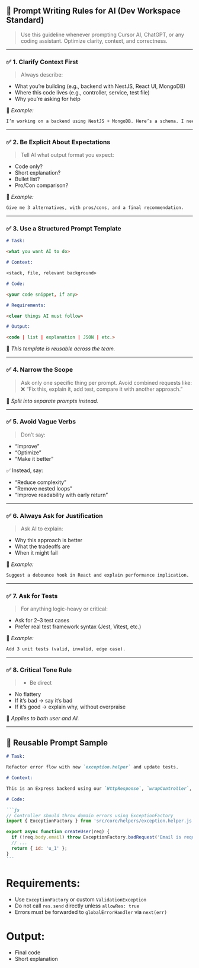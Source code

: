 ## 🧠 Prompt Writing Rules for AI (Dev Workspace Standard)

> Use this guideline whenever prompting Cursor AI, ChatGPT, or any coding assistant. Optimize clarity, context, and correctness.

---

### ✅ 1. **Clarify Context First**

> Always describe:

- What you’re building (e.g., backend with NestJS, React UI, MongoDB)
- Where this code lives (e.g., controller, service, test file)
- Why you’re asking for help

📌 _Example:_

```md
I’m working on a backend using NestJS + MongoDB. Here’s a schema. I need to validate email format in `pre('save')`.
```

---

### ✅ 2. **Be Explicit About Expectations**

> Tell AI what output format you expect:

- Code only?
- Short explanation?
- Bullet list?
- Pro/Con comparison?

📌 _Example:_

```md
Give me 3 alternatives, with pros/cons, and a final recommendation.
```

---

### ✅ 3. **Use a Structured Prompt Template**

```md
# Task:

<what you want AI to do>

# Context:

<stack, file, relevant background>

# Code:

<your code snippet, if any>

# Requirements:

<clear things AI must follow>

# Output:

<code | list | explanation | JSON | etc.>
```

📌 _This template is reusable across the team._

---

### ✅ 4. **Narrow the Scope**

> Ask only one specific thing per prompt.
> Avoid combined requests like:
> ❌ “Fix this, explain it, add test, compare it with another approach.”

📌 _Split into separate prompts instead._

---

### ✅ 5. **Avoid Vague Verbs**

> Don’t say:

- “Improve”
- “Optimize”
- “Make it better”

✅ Instead, say:

- “Reduce complexity”
- “Remove nested loops”
- “Improve readability with early return”

---

### ✅ 6. **Always Ask for Justification**

> Ask AI to explain:

- Why this approach is better
- What the tradeoffs are
- When it might fail

📌 _Example:_

```md
Suggest a debounce hook in React and explain performance implication.
```

---

### ✅ 7. **Ask for Tests**

> For anything logic-heavy or critical:

- Ask for 2–3 test cases
- Prefer real test framework syntax (Jest, Vitest, etc.)

📌 _Example:_

```md
Add 3 unit tests (valid, invalid, edge case).
```

---

### ✅ 8. **Critical Tone Rule**

> - Be direct

- No flattery
- If it’s bad → say it’s bad
- If it’s good → explain why, without overpraise

📌 _Applies to both user and AI._

---

## 🔁 Reusable Prompt Sample

````md
# Task:

Refactor error flow with new `exception.helper` and update tests.

# Context:

This is an Express backend using our `HttpResponse`, `wrapController`, and `globalErrorHandler`.

# Code:

```js
// Controller should throw domain errors using ExceptionFactory
import { ExceptionFactory } from 'src/core/helpers/exception.helper.js';

export async function createUser(req) {
  if (!req.body.email) throw ExceptionFactory.badRequest('Email is required');
  // ...
  return { id: 'u_1' };
}
```
````

# Requirements:

- Use `ExceptionFactory` or custom `ValidationException`
- Do not call `res.send` directly unless `allowRes: true`
- Errors must be forwarded to `globalErrorHandler` via `next(err)`

# Output:

- Final code
- Short explanation
